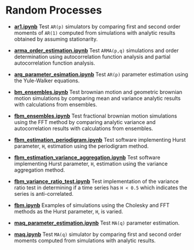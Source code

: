 # Random Processes

* **[ar1.ipynb](http://localhost:8888/lab/tree/notebooks/random_processes/ar1.ipynb)** Test `AR(p)` simulators by comparing first and second order moments of `AR(1)` computed from simulations with analytic results obtained by assuming stationarity.

* **[arma_order_estimation.ipynb](http://localhost:8888/files/notebooks/random_processes/arma_order_estimation.ipynb?_xsrf=2%7Cdc5622b9%7C972d0332676f9814e33c8e21c7a0a95f%7C1642532355)** Test `ARMA(p,q)` simulations and order determination using autocorrelation function analysis and partial autocorrelation function analysis.

* **[arq_parameter_esimation.ipynb](http://localhost:8888/lab/tree/notebooks/random_processes/arq_parameter_estimation.ipynb)** Test `AR(p)` parameter estimation using the Yule-Walker equations.

* **[bm_ensembles.ipynb](http://localhost:8888/lab/tree/notebooks/random_processes/bm_ensembles.ipynb)** Test brownian motion and geometric brownian motion simulations by comparing mean and variance analytic results with calculations from ensembles.

* **[fbm_ensembles.ipynb](http://localhost:8888/lab/tree/notebooks/random_processes/fbm_ensembles.ipynb)** Test fractional brownian motion simulations using the FFT method by comparing analytic variance and autocorrelation results with calculations from ensembles.

* **[fbm_estimation_periodigram.ipynb](http://localhost:8888/lab/tree/notebooks/random_processes/fbm_estimation_periodigram.ipynb)** Test software implementing Hurst parameter, `H`, estimation using the periodigram method.

* **[fbm_estimation_variance_aggregation.ipynb](http://localhost:8888/lab/tree/notebooks/random_processes/fbm_estimation_variance_aggregation.ipynb)** Test software implementing Hurst parameter, `H`, estimation using the variance aggregation method.

* **[fbm_variance_ratio_test.ipynb](http://localhost:8888/lab/tree/notebooks/random_processes/fbm_variance_ratio_test.ipynb)** Test implementation of the variance ratio test in determining if a time series has `H < 0.5` which indicates the series is anti-correlated.

* **[fbm.ipynb](http://localhost:8888/lab/tree/notebooks/random_processes/fbm.ipynb)** Examples of simulations using the Cholesky and FFT methods as the Hurst parameter, `H`, is varied.

* **[maq_parameter_estimation.ipynb](http://localhost:8888/lab/tree/notebooks/random_processes/maq_parameter_estimation.ipynb)** Test `MA(q)` parameter estimation.

* **[maq.ipynb](http://localhost:8888/lab/tree/notebooks/random_processes/maq.ipynb)** Test `MA(q)` simulator by comparing first and second order moments computed from simulations with analytic results.
